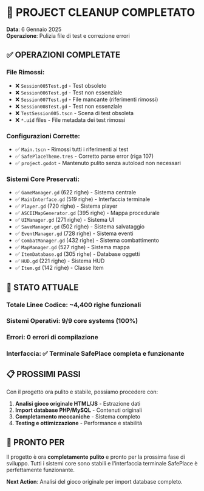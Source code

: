 # 🧹 PROJECT CLEANUP COMPLETATO
**Data**: 6 Gennaio 2025  
**Operazione**: Pulizia file di test e correzione errori

## ✅ **OPERAZIONI COMPLETATE**

### **File Rimossi**:
- ❌ `Session005Test.gd` - Test obsoleto
- ❌ `Session006Test.gd` - Test non essenziale  
- ❌ `Session007Test.gd` - File mancante (riferimenti rimossi)
- ❌ `Session008Test.gd` - Test non essenziale
- ❌ `TestSession005.tscn` - Scena di test obsoleta
- ❌ `*.uid` files - File metadata dei test rimossi

### **Configurazioni Corrette**:
- ✅ `Main.tscn` - Rimossi tutti i riferimenti ai test
- ✅ `SafePlaceTheme.tres` - Corretto parse error (riga 107)
- ✅ `project.godot` - Mantenuto pulito senza autoload non necessari

### **Sistemi Core Preservati**:
- ✅ `GameManager.gd` (622 righe) - Sistema centrale
- ✅ `MainInterface.gd` (519 righe) - Interfaccia terminale
- ✅ `Player.gd` (720 righe) - Sistema player
- ✅ `ASCIIMapGenerator.gd` (395 righe) - Mappa procedurale
- ✅ `UIManager.gd` (271 righe) - Sistema UI
- ✅ `SaveManager.gd` (502 righe) - Sistema salvataggio
- ✅ `EventManager.gd` (728 righe) - Sistema eventi
- ✅ `CombatManager.gd` (432 righe) - Sistema combattimento
- ✅ `MapManager.gd` (527 righe) - Sistema mappa
- ✅ `ItemDatabase.gd` (305 righe) - Database oggetti
- ✅ `HUD.gd` (221 righe) - Sistema HUD
- ✅ `Item.gd` (142 righe) - Classe Item

## 🎯 **STATO ATTUALE**

### **Totale Linee Codice**: ~4,400 righe funzionali
### **Sistemi Operativi**: 9/9 core systems (100%)
### **Errori**: 0 errori di compilazione
### **Interfaccia**: ✅ Terminale SafePlace completa e funzionante

## 📋 **PROSSIMI PASSI**

Con il progetto ora pulito e stabile, possiamo procedere con:

1. **Analisi gioco originale HTML/JS** - Estrazione dati
2. **Import database PHP/MySQL** - Contenuti originali  
3. **Completamento meccaniche** - Sistema completo
4. **Testing e ottimizzazione** - Performance e stabilità

## 🚀 **PRONTO PER**

Il progetto è ora **completamente pulito** e pronto per la prossima fase di sviluppo. Tutti i sistemi core sono stabili e l'interfaccia terminale SafePlace è perfettamente funzionante.

**Next Action**: Analisi del gioco originale per import database completo. 